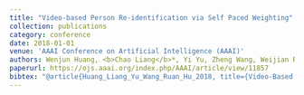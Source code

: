 ```yaml
---
title: "Video-based Person Re-identification via Self Paced Weighting"
collection: publications
category: conference
date: 2018-01-01
venue: 'AAAI Conference on Artificial Intelligence (AAAI)'
authors: Wenjun Huang, <b>Chao Liang</b>*, Yi Yu, Zheng Wang, Weijian Ruan, Ruimin Hu
paperurl: https://ojs.aaai.org/index.php/AAAI/article/view/11857
bibtex: "@article{Huang_Liang_Yu_Wang_Ruan_Hu_2018, title={Video-Based Person Re-Identification via Self Paced Weighting}, volume={32}, url={https://ojs.aaai.org/index.php/AAAI/article/view/11857}, DOI={10.1609/aaai.v32i1.11857}, abstractNote={ &lt;p&gt; Person re-identification (re-id) is a fundamental technique to associate various person images, captured by differentsurveillance cameras, to the same person. Compared to the single image based person re-id methods, video-based personre-id has attracted widespread attentions because extra space-time information and more appearance cues that can beused to greatly improve the matching performance. However, most existing video-based person re-id methods equally treatall video frames, ignoring their quality discrepancy caused by object occlusion and motions, which is a common phenomenonin real surveillance scenario. Based on this finding, we propose a novel video-based person re-id method via self paced weighting (SPW). Firstly, we propose a self paced outlier detection method to evaluate the noise degree of video sub sequences. Thereafter, a weighted multi-pair distance metric learning approach is adopted to measure the distance of two person image sequences. Experimental results on two public datasets demonstrate the superiority of the proposed method over current state-of-the-art work. &lt;/p&gt; }, number={1}, journal={Proceedings of the AAAI Conference on Artificial Intelligence}, author={Huang, Wenjun and Liang, Chao and Yu, Yi and Wang, Zheng and Ruan, Weijian and Hu, Ruimin}, year={2018}, month={Apr.} }"
---
```


